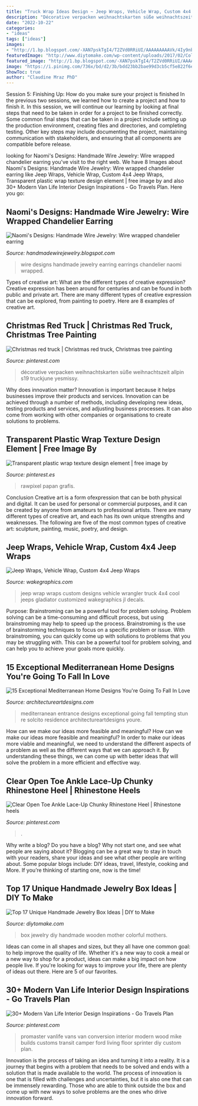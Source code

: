 ```yaml
---
title: "Truck Wrap Ideas Design ~ Jeep Wraps, Vehicle Wrap, Custom 4x4 Jeep Wraps"
description: "Décorative verpacken weihnachtskarten süße weihnachtszeit allpin s19 truckjune yesmissy"
date: "2022-10-22"
categories:
- "ideas"
tags: ["ideas"]
images:
- "http://1.bp.blogspot.com/-XAN7pskTgI4/T2ZVd0RRiUI/AAAAAAAAAVk/4Iy9nbOBhT8/s1600/IMG_1103.JPG"
featuredImage: "http://www.diytomake.com/wp-content/uploads/2017/02/Colorful-Mothers-Day-Jewelry-Box-Fom-Quilling-Strips.jpg"
featured_image: "http://1.bp.blogspot.com/-XAN7pskTgI4/T2ZVd0RRiUI/AAAAAAAAAVk/4Iy9nbOBhT8/s1600/IMG_1103.JPG"
image: "https://i.pinimg.com/736x/bd/d2/3b/bdd23bb2bae99d3cb5cf5e822f6ec164.jpg"
ShowToc: true
author: "Claudine Mraz PhD"
---
```



Session 5: Finishing Up: How do you make sure your project is finished
In the previous two sessions, we learned how to create a project and how to finish it. In this session, we will continue our learning by looking at final steps that need to be taken in order for a project to be finished correctly.
Some common final steps that can be taken in a project include setting up the production environment, creating files and directories, and completing testing. Other key steps may include documenting the project, maintaining communication with stakeholders, and ensuring that all components are compatible before release.

	

		
looking for Naomi&#039;s Designs: Handmade Wire Jewelry: Wire wrapped chandelier earring you've visit to the right web. We have 8 Images about Naomi&#039;s Designs: Handmade Wire Jewelry: Wire wrapped chandelier earring like Jeep Wraps, Vehicle Wrap, Custom 4x4 Jeep Wraps, Transparent plastic wrap texture design element | free image by and also 30+ Modern Van Life Interior Design Inspirations - Go Travels Plan. Here you go:
		
    
## Naomi&#039;s Designs: Handmade Wire Jewelry: Wire Wrapped Chandelier Earring

<img loading=lazy src="http://1.bp.blogspot.com/-XAN7pskTgI4/T2ZVd0RRiUI/AAAAAAAAAVk/4Iy9nbOBhT8/s1600/IMG_1103.JPG" onerror="this.onerror=null;this.src='https://tse3.mm.bing.net/th?id=OIP.mUqARBJy9XwGrNrLUcS__QHaFj&amp;pid=15.1';" alt="Naomi&#039;s Designs: Handmade Wire Jewelry: Wire wrapped chandelier earring">

_Source: handmadewirejewelry.blogspot.com_

>wire designs handmade jewelry earring earrings chandelier naomi wrapped. 

	

Types of creative art: What are the different types of creative expression?
Creative expression has been around for centuries and can be found in both public and private art. There are many different types of creative expression that can be explored, from painting to poetry. Here are 8 examples of creative art.

    
## Christmas Red Truck | Christmas Red Truck, Christmas Tree Painting

<img loading=lazy src="https://i.pinimg.com/736x/92/ad/15/92ad15fb0e2e0758fb014f483282385e.jpg" onerror="this.onerror=null;this.src='https://tse3.mm.bing.net/th?id=OIP.PPEgtTurv3UU34nW2WxOYQHaJ3&amp;pid=15.1';" alt="Christmas red truck | Christmas red truck, Christmas tree painting">

_Source: pinterest.com_

>décorative verpacken weihnachtskarten süße weihnachtszeit allpin s19 truckjune yesmissy. 

	

Why does innovation matter?
Innovation is important because it helps businesses improve their products and services. Innovation can be achieved through a number of methods, including developing new ideas, testing products and services, and adjusting business processes. It can also come from working with other companies or organisations to create solutions to problems.

    
## Transparent Plastic Wrap Texture Design Element | Free Image By

<img loading=lazy src="https://i.pinimg.com/736x/b8/02/9e/b8029e551ddd276e04e8f18b446092a7.jpg" onerror="this.onerror=null;this.src='https://tse1.mm.bing.net/th?id=OIP._DEBLeK_fTWdUEmtSRYVfQHaLH&amp;pid=15.1';" alt="Transparent plastic wrap texture design element | free image by">

_Source: pinterest.es_

>rawpixel papan grafis. 

	

Conclusion
Creative art is a form ofexpression that can be both physical and digital. It can be used for personal or commercial purposes, and it can be created by anyone from amateurs to professional artists. There are many different types of creative art, and each has its own unique strengths and weaknesses. The following are five of the most common types of creative art: sculpture, painting, music, poetry, and design.

    
## Jeep Wraps, Vehicle Wrap, Custom 4x4 Jeep Wraps

<img loading=lazy src="https://wakegraphics.com/wp-content/uploads/2014/09/TheKranium_Jeep_Wrap.jpg" onerror="this.onerror=null;this.src='https://tse1.mm.bing.net/th?id=OIP.o8LEu-Wi96cPY62O866r4wHaDv&amp;pid=15.1';" alt="Jeep Wraps, Vehicle Wrap, Custom 4x4 Jeep Wraps">

_Source: wakegraphics.com_

>jeep wrap wraps custom designs vehicle wrangler truck 4x4 cool jeeps gladiator customized wakegraphics jl decals. 

	

Purpose: Brainstroming can be a powerful tool for problem solving.
Problem solving can be a time-consuming and difficult process, but using brainstroming may help to speed up the process. Brainstroming is the use of brainstorming techniques to focus on a specific problem or issue. With brainstroming, you can quickly come up with solutions to problems that you may be struggling with. This can be a powerful tool for problem solving, and can help you to achieve your goals more quickly.

    
## 15 Exceptional Mediterranean Home Designs You&#039;re Going To Fall In Love

<img loading=lazy src="https://www.architectureartdesigns.com/wp-content/uploads/2016/08/15-Exceptional-Mediterranean-Home-Designs-Youre-Going-To-Fall-In-Love-With-Part-2-2.jpg" onerror="this.onerror=null;this.src='https://tse1.mm.bing.net/th?id=OIP.D-mecnBUzDB4D37aIq-7WAHaLH&amp;pid=15.1';" alt="15 Exceptional Mediterranean Home Designs You&#039;re Going To Fall In Love">

_Source: architectureartdesigns.com_

>mediterranean entrance designs exceptional going fall tempting stun re solcito residence architectureartdesigns youre. 

	

How can we make our ideas more feasible and meaningful?
How can we make our ideas more feasible and meaningful? In order to make our ideas more viable and meaningful, we need to understand the different aspects of a problem as well as the different ways that we can approach it. By understanding these things, we can come up with better ideas that will solve the problem in a more efficient and effective way.

    
## Clear Open Toe Ankle Lace-Up Chunky Rhinestone Heel | Rhinestone Heels

<img loading=lazy src="https://i.pinimg.com/736x/d8/0f/cd/d80fcd099e09b97641a49716b3bf1172.jpg" onerror="this.onerror=null;this.src='https://tse1.mm.bing.net/th?id=OIP.1RMBf5YKNFf6Vh-BJYjf8wHaLH&amp;pid=15.1';" alt="Clear Open Toe Ankle Lace-Up Chunky Rhinestone Heel | Rhinestone heels">

_Source: pinterest.com_

>. 

	

Why write a blog?
Do you have a blog? Why not start one, and see what people are saying about it? Blogging can be a great way to stay in touch with your readers, share your ideas and see what other people are writing about. Some popular blogs include: DIY ideas, travel, lifestyle, cooking and More. If you’re thinking of starting one, now is the time!

    
## Top 17 Unique Handmade Jewelry Box Ideas | DIY To Make

<img loading=lazy src="http://www.diytomake.com/wp-content/uploads/2017/02/Colorful-Mothers-Day-Jewelry-Box-Fom-Quilling-Strips.jpg" onerror="this.onerror=null;this.src='https://tse2.mm.bing.net/th?id=OIP.w-YtTk9fC3qz_z4pSOvH-gHaE8&amp;pid=15.1';" alt="Top 17 Unique Handmade Jewelry Box Ideas | DIY to Make">

_Source: diytomake.com_

>box jewelry diy handmade wooden mother colorful mothers. 

	

Ideas can come in all shapes and sizes, but they all have one common goal: to help improve the quality of life. Whether it's a new way to cook a meal or a new way to shop for a product, ideas can make a big impact on how people live. If you're looking for ways to improve your life, there are plenty of ideas out there. Here are 5 of our favorites.

    
## 30+ Modern Van Life Interior Design Inspirations - Go Travels Plan

<img loading=lazy src="https://i.pinimg.com/736x/bd/d2/3b/bdd23bb2bae99d3cb5cf5e822f6ec164.jpg" onerror="this.onerror=null;this.src='https://tse4.mm.bing.net/th?id=OIP.g6KdA0yXf9NE6baAaVrV1gHaLL&amp;pid=15.1';" alt="30+ Modern Van Life Interior Design Inspirations - Go Travels Plan">

_Source: pinterest.com_

>promaster vanlife vans van conversion interior modern wood mike builds customs transit camper ford living floor sprinter diy custom plan. 

	

Innovation is the process of taking an idea and turning it into a reality. It is a journey that begins with a problem that needs to be solved and ends with a solution that is made available to the world. The process of innovation is one that is filled with challenges and uncertainties, but it is also one that can be immensely rewarding. Those who are able to think outside the box and come up with new ways to solve problems are the ones who drive innovation forward.

